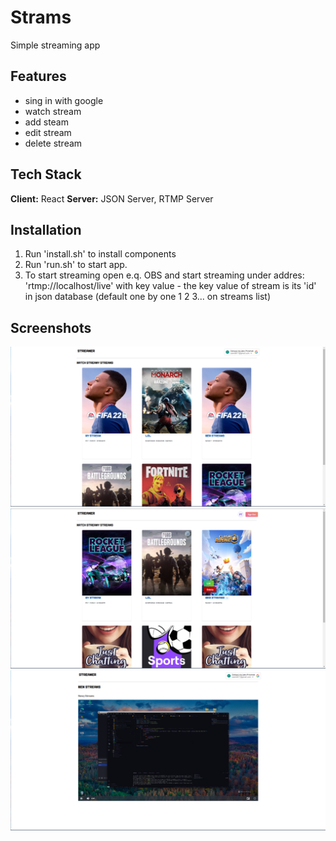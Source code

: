 
# Strams
Simple streaming app

## Features

- sing in with google
- watch stream
- add steam
- edit stream
- delete stream


## Tech Stack

**Client:** React
**Server:** JSON Server, RTMP Server



## Installation
1. Run 'install.sh' to install components
2. Run 'run.sh' to start app.
3. To start streaming open e.q. OBS and start streaming under addres: 'rtmp://localhost/live' with key value - the key value of stream is its 'id' in json database (default one by one 1 2 3... on streams list)

## Screenshots

![App Screenshot](1.png)
![App Screenshot](2.png)
![App Screenshot](3.png)

